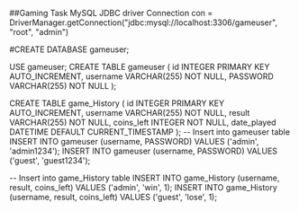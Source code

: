 ##Gaming Task
MySQL JDBC driver
Connection con = DriverManager.getConnection("jdbc:mysql://localhost:3306/gameuser", "root", "admin")

#CREATE DATABASE gameuser;

USE gameuser;
CREATE TABLE gameuser (
    id INTEGER PRIMARY KEY AUTO_INCREMENT,
    username VARCHAR(255) NOT NULL,
    PASSWORD VARCHAR(255) NOT NULL
);

CREATE TABLE game_History (
    id INTEGER PRIMARY KEY AUTO_INCREMENT,
    username VARCHAR(255) NOT NULL,
    result VARCHAR(255) NOT NULL,
    coins_left INTEGER NOT NULL,
    date_played DATETIME DEFAULT CURRENT_TIMESTAMP
);
-- Insert into gameuser table
INSERT INTO gameuser (username, PASSWORD) VALUES ('admin', 'admin1234');
INSERT INTO gameuser (username, PASSWORD) VALUES ('guest', 'guest1234');

-- Insert into game_History table
INSERT INTO game_History (username, result, coins_left) VALUES ('admin', 'win', 1);
INSERT INTO game_History (username, result, coins_left) VALUES ('guest', 'lose', 1);
